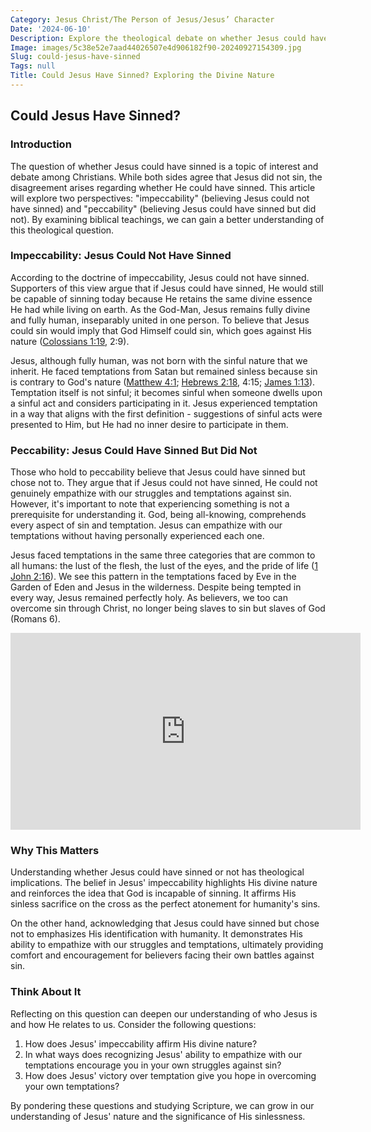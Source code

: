 ```yaml
---
Category: Jesus Christ/The Person of Jesus/Jesus’ Character
Date: '2024-06-10'
Description: Explore the theological debate on whether Jesus could have sinned and the implications of this question on his divine nature. Delve into the complexities of this topic.
Image: images/5c38e52e7aad44026507e4d906182f90-20240927154309.jpg
Slug: could-jesus-have-sinned
Tags: null
Title: Could Jesus Have Sinned? Exploring the Divine Nature
---
```


## Could Jesus Have Sinned?

### Introduction
The question of whether Jesus could have sinned is a topic of interest and debate among Christians. While both sides agree that Jesus did not sin, the disagreement arises regarding whether He could have sinned. This article will explore two perspectives: "impeccability" (believing Jesus could not have sinned) and "peccability" (believing Jesus could have sinned but did not). By examining biblical teachings, we can gain a better understanding of this theological question.

### Impeccability: Jesus Could Not Have Sinned
According to the doctrine of impeccability, Jesus could not have sinned. Supporters of this view argue that if Jesus could have sinned, He would still be capable of sinning today because He retains the same divine essence He had while living on earth. As the God-Man, Jesus remains fully divine and fully human, inseparably united in one person. To believe that Jesus could sin would imply that God Himself could sin, which goes against His nature ([Colossians 1:19](https://www.bibleref.com/Colossians/1/Colossians-1-19.html), 2:9).

Jesus, although fully human, was not born with the sinful nature that we inherit. He faced temptations from Satan but remained sinless because sin is contrary to God's nature ([Matthew 4:1](https://www.bibleref.com/Matthew/4/Matthew-4-1.html); [Hebrews 2:18](https://www.bibleref.com/Hebrews/2/Hebrews-2-18.html), 4:15; [James 1:13](https://www.bibleref.com/James/1/James-1-13.html)). Temptation itself is not sinful; it becomes sinful when someone dwells upon a sinful act and considers participating in it. Jesus experienced temptation in a way that aligns with the first definition - suggestions of sinful acts were presented to Him, but He had no inner desire to participate in them.

### Peccability: Jesus Could Have Sinned But Did Not
Those who hold to peccability believe that Jesus could have sinned but chose not to. They argue that if Jesus could not have sinned, He could not genuinely empathize with our struggles and temptations against sin. However, it's important to note that experiencing something is not a prerequisite for understanding it. God, being all-knowing, comprehends every aspect of sin and temptation. Jesus can empathize with our temptations without having personally experienced each one.

Jesus faced temptations in the same three categories that are common to all humans: the lust of the flesh, the lust of the eyes, and the pride of life ([1 John 2:16](https://www.bibleref.com/1-John/2/1-John-2-16.html)). We see this pattern in the temptations faced by Eve in the Garden of Eden and Jesus in the wilderness. Despite being tempted in every way, Jesus remained perfectly holy. As believers, we too can overcome sin through Christ, no longer being slaves to sin but slaves of God (Romans 6).


<iframe width="560" height="315" src="https://www.youtube.com/embed/MgzlgR3t8kI" frameborder="0" allow="autoplay; encrypted-media" allowfullscreen></iframe>


### Why This Matters
Understanding whether Jesus could have sinned or not has theological implications. The belief in Jesus' impeccability highlights His divine nature and reinforces the idea that God is incapable of sinning. It affirms His sinless sacrifice on the cross as the perfect atonement for humanity's sins.

On the other hand, acknowledging that Jesus could have sinned but chose not to emphasizes His identification with humanity. It demonstrates His ability to empathize with our struggles and temptations, ultimately providing comfort and encouragement for believers facing their own battles against sin.

### Think About It
Reflecting on this question can deepen our understanding of who Jesus is and how He relates to us. Consider the following questions:

1. How does Jesus' impeccability affirm His divine nature?
2. In what ways does recognizing Jesus' ability to empathize with our temptations encourage you in your own struggles against sin?
3. How does Jesus' victory over temptation give you hope in overcoming your own temptations?

By pondering these questions and studying Scripture, we can grow in our understanding of Jesus' nature and the significance of His sinlessness.